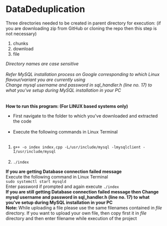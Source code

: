 # DataDeduplication
Three directories needed to be created  in parent directory for execution: (if you are downloading zip from GitHub or cloning the repo then this step is not necessary)
1)  chunks
2)  download 
3)  file<br>

<I>Directory names are case sensitive<br>
<br>
Refer MySQL installation process on Google corresponding to which Linux flavour/variant you are currently using<br>
Change mysql username and password in sql_handler.h (line no. 17) to what you've setup during MySQL installation in your PC<br></I>
<br><br>
<b> How to run this program: (For LINUX based systems only) </b><br>
<ul>
<li>First navigate to the folder to which you've  downloaded and extracted the code</li><br>
<li>Execute the following commands in Linux Terminal</li><br></ul>
<ol>
  <li><code>g++ -o index index.cpp -L/usr/include/mysql -lmysqlclient -I/usr/include/mysql</code></li>
  <br>
  <li><code>./index</code></li>
</ol>
<b>If you are getting Database connection failed message</b><br>
Execute the following command in Linux Terminal<br>
<code>sudo systemctl start mysqld</code><br>
Enter password if prompted
and  again execute <code>./index</code> <br>
<b>If you are still getting Database connection failed message then Change mysql username and password in sql_handler.h (line no. 17) to what you've setup during MySQL installation in your PC</b><br>
<b>Note: </b>While uploading a file please use the same filenames contained in <I>file</I> directory. If you want to upload your own file, then copy first it in <I>file</I> directory and then enter filename while execution of the project